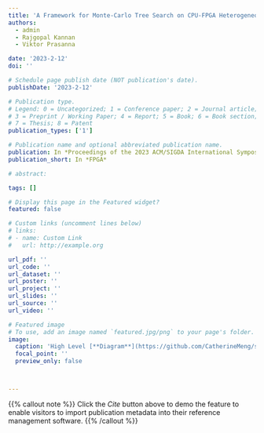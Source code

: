 ```yaml
---
title: 'A Framework for Monte-Carlo Tree Search on CPU-FPGA Heterogeneous Platform via on-chip Dynamic Tree Management'
authors:
  - admin
  - Rajgopal Kannan
  - Viktor Prasanna

date: '2023-2-12'
doi: ''

# Schedule page publish date (NOT publication's date).
publishDate: '2023-2-12'

# Publication type.
# Legend: 0 = Uncategorized; 1 = Conference paper; 2 = Journal article;
# 3 = Preprint / Working Paper; 4 = Report; 5 = Book; 6 = Book section;
# 7 = Thesis; 8 = Patent
publication_types: ['1']

# Publication name and optional abbreviated publication name.
publication: In *Proceedings of the 2023 ACM/SIGDA International Symposium on Field Programmable Gate Arrays*
publication_short: In *FPGA*

# abstract: 

tags: []

# Display this page in the Featured widget?
featured: false

# Custom links (uncomment lines below)
# links:
# - name: Custom Link
#   url: http://example.org

url_pdf: ''
url_code: ''
url_dataset: ''
url_poster: ''
url_project: ''
url_slides: ''
url_source: ''
url_video: ''

# Featured image
# To use, add an image named `featured.jpg/png` to your page's folder.
image:
  caption: 'High Level [**Diagram**](https://github.com/CatherineMeng/site-academic/blob/main/content/publication/mcts_fpga/ovw.PNG)'
  focal_point: ''
  preview_only: false



---
```


{{% callout note %}}
Click the _Cite_ button above to demo the feature to enable visitors to import publication metadata into their reference management software.
{{% /callout %}}
